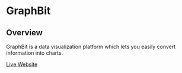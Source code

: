 # GraphBit

## Overview
GraphBit is a data visualization platform which lets you easily convert information into charts.

[Live Website](https://github.com/anastassia-b/GraphBit)
